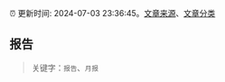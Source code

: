 :alarm_clock: 更新时间: 2024-07-03 23:36:45。[文章来源](/README.md)、[文章分类](/TAGS.md)

## 报告


> 关键字：`报告`、`月报`



